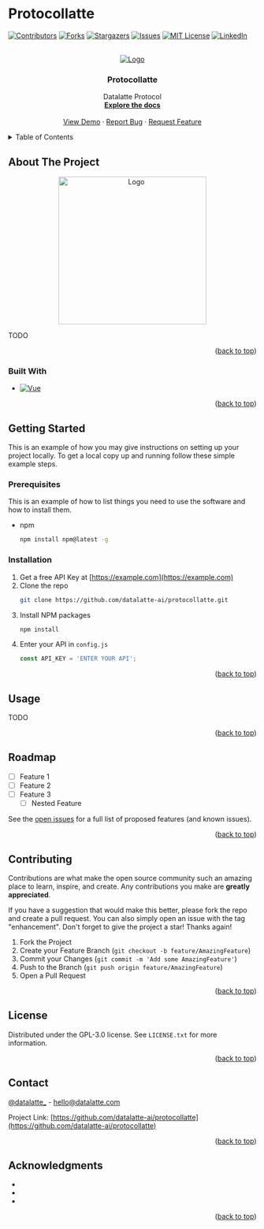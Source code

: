 # Protocollatte

[![Contributors][contributors-shield]][contributors-url]
[![Forks][forks-shield]][forks-url]
[![Stargazers][stars-shield]][stars-url]
[![Issues][issues-shield]][issues-url]
[![MIT License][license-shield]][license-url]
[![LinkedIn][linkedin-shield]][linkedin-url]



<!-- PROJECT LOGO -->
<br />
<div align="center">
  <a href="https://github.com/datalatte-ai/protocollatte">
    <img src="https://www.datalatte.com/imgs/logo.svg" alt="Logo">
  </a>

<h3 align="center">Protocollatte</h3>

  <p align="center">
    Datalatte Protocol
    <br />
    <a href="https://github.com/datalatte-ai/protocollatte"><strong>Explore the docs</strong></a>
    <br />
    <br />
    <a href="https://github.com/datalatte-ai/protocollatte">View Demo</a>
    ·
    <a href="https://github.com/datalatte-ai/protocollatte/issues">Report Bug</a>
    ·
    <a href="https://github.com/datalatte-ai/protocollatte/issues">Request Feature</a>
  </p>
</div>



<!-- TABLE OF CONTENTS -->
<details>
  <summary>Table of Contents</summary>
  <ol>
    <li>
      <a href="#about-the-project">About The Project</a>
      <ul>
        <li><a href="#built-with">Built With</a></li>
      </ul>
    </li>
    <li>
      <a href="#getting-started">Getting Started</a>
      <ul>
        <li><a href="#prerequisites">Prerequisites</a></li>
        <li><a href="#installation">Installation</a></li>
      </ul>
    </li>
    <li><a href="#usage">Usage</a></li>
    <li><a href="#roadmap">Roadmap</a></li>
    <li><a href="#contributing">Contributing</a></li>
    <li><a href="#license">License</a></li>
    <li><a href="#contact">Contact</a></li>
    <li><a href="#acknowledgments">Acknowledgments</a></li>
  </ol>
</details>



<!-- ABOUT THE PROJECT -->
## About The Project

<div align="center">
  <a href="https://www.datalatte.com">
    <img src="https://www.datalatte.com/imgs/how/worth.svg" alt="Logo" width="300" height="300">
  </a>
</div>

TODO

<p align="right">(<a href="#readme-top">back to top</a>)</p>



### Built With

* [![Vue][Vue.js]][Vue-url]

<p align="right">(<a href="#readme-top">back to top</a>)</p>



<!-- GETTING STARTED -->
## Getting Started

This is an example of how you may give instructions on setting up your project locally.
To get a local copy up and running follow these simple example steps.

### Prerequisites

This is an example of how to list things you need to use the software and how to install them.
* npm
  ```sh
  npm install npm@latest -g
  ```

### Installation

1. Get a free API Key at [https://example.com](https://example.com)
2. Clone the repo
   ```sh
   git clone https://github.com/datalatte-ai/protocollatte.git
   ```
3. Install NPM packages
   ```sh
   npm install
   ```
4. Enter your API in `config.js`
   ```js
   const API_KEY = 'ENTER YOUR API';
   ```

<p align="right">(<a href="#readme-top">back to top</a>)</p>



<!-- USAGE EXAMPLES -->
## Usage

TODO

<p align="right">(<a href="#readme-top">back to top</a>)</p>



<!-- ROADMAP -->
## Roadmap

- [ ] Feature 1
- [ ] Feature 2
- [ ] Feature 3
    - [ ] Nested Feature

See the [open issues](https://github.com/datalatte-ai/protocollatte/issues) for a full list of proposed features (and known issues).

<p align="right">(<a href="#readme-top">back to top</a>)</p>



<!-- CONTRIBUTING -->
## Contributing

Contributions are what make the open source community such an amazing place to learn, inspire, and create. Any contributions you make are **greatly appreciated**.

If you have a suggestion that would make this better, please fork the repo and create a pull request. You can also simply open an issue with the tag "enhancement".
Don't forget to give the project a star! Thanks again!

1. Fork the Project
2. Create your Feature Branch (`git checkout -b feature/AmazingFeature`)
3. Commit your Changes (`git commit -m 'Add some AmazingFeature'`)
4. Push to the Branch (`git push origin feature/AmazingFeature`)
5. Open a Pull Request

<p align="right">(<a href="#readme-top">back to top</a>)</p>



<!-- LICENSE -->
## License

Distributed under the GPL-3.0 license. See `LICENSE.txt` for more information.

<p align="right">(<a href="#readme-top">back to top</a>)</p>



<!-- CONTACT -->
## Contact

[@datalatte_](https://twitter.com/datalatte_) - hello@datalatte.com

Project Link: [https://github.com/datalatte-ai/protocollatte](https://github.com/datalatte-ai/protocollatte)

<p align="right">(<a href="#readme-top">back to top</a>)</p>



<!-- ACKNOWLEDGMENTS -->
## Acknowledgments

* []()
* []()
* []()

<p align="right">(<a href="#readme-top">back to top</a>)</p>



<!-- IMAGES -->
[contributors-shield]: https://img.shields.io/github/contributors/datalatte-ai/protocollatte.svg?style=for-the-badge
[contributors-url]: https://github.com/datalatte-ai/protocollatte/graphs/contributors
[forks-shield]: https://img.shields.io/github/forks/datalatte-ai/protocollatte.svg?style=for-the-badge
[forks-url]: https://github.com/datalatte-ai/protocollatte/network/members
[stars-shield]: https://img.shields.io/github/stars/datalatte-ai/protocollatte.svg?style=for-the-badge
[stars-url]: https://github.com/datalatte-ai/protocollatte/stargazers
[issues-shield]: https://img.shields.io/github/issues/datalatte-ai/protocollatte.svg?style=for-the-badge
[issues-url]: https://github.com/datalatte-ai/protocollatte/issues
[license-shield]: https://img.shields.io/github/license/datalatte-ai/protocollatte.svg?style=for-the-badge
[license-url]: https://github.com/datalatte-ai/protocollatte/blob/master/LICENSE.txt
[linkedin-shield]: https://img.shields.io/badge/-LinkedIn-black.svg?style=for-the-badge&logo=linkedin&colorB=555
[linkedin-url]: https://linkedin.com/company/datalatte/
[product-screenshot]: https://www.datalatte.com/imgs/home/cover_3.svg
[Vue.js]: https://img.shields.io/badge/Vue.js-35495E?style=for-the-badge&logo=vuedotjs&logoColor=4FC08D
[Vue-url]: https://vuejs.org/
